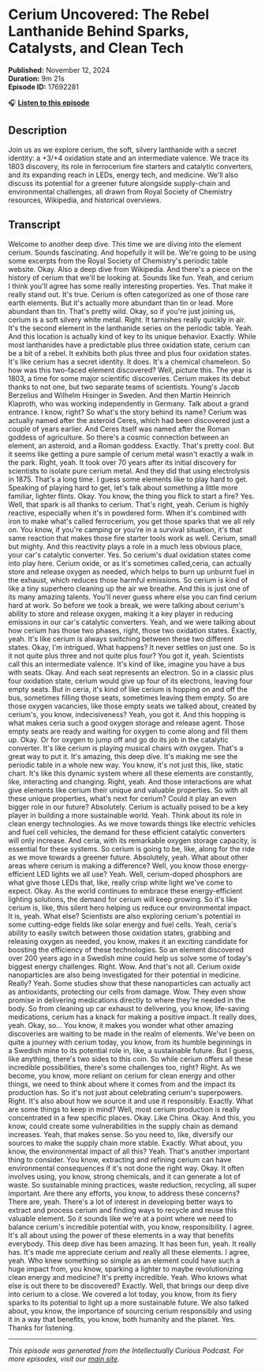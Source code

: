 # Cerium Uncovered: The Rebel Lanthanide Behind Sparks, Catalysts, and Clean Tech

**Published:** November 12, 2024  
**Duration:** 9m 21s  
**Episode ID:** 17692281

🎧 **[Listen to this episode](https://intellectuallycurious.buzzsprout.com/2529712/episodes/17692281-cerium-uncovered-the-rebel-lanthanide-behind-sparks-catalysts-and-clean-tech)**

## Description

Join us as we explore cerium, the soft, silvery lanthanide with a secret identity: a +3/+4 oxidation state and an intermediate valence. We trace its 1803 discovery, its role in ferrocerium fire starters and catalytic converters, and its expanding reach in LEDs, energy tech, and medicine. We'll also discuss its potential for a greener future alongside supply-chain and environmental challenges, all drawn from Royal Society of Chemistry resources, Wikipedia, and historical overviews.

## Transcript

Welcome to another deep dive. This time we are diving into the element cerium. Sounds fascinating. And hopefully it will be. We're going to be using some excerpts from the Royal Society of Chemistry's periodic table website. Okay. Also a deep dive from Wikipedia. And there's a piece on the history of cerium that we'll be looking at. Sounds like fun. Yeah, and cerium I think you'll agree has some really interesting properties. Yes. That make it really stand out. It's true. Cerium is often categorized as one of those rare earth elements. But it's actually more abundant than tin or lead. More abundant than tin. That's pretty wild. Okay, so if you're just joining us, cerium is a soft silvery white metal. Right. It tarnishes really quickly in air. It's the second element in the lanthanide series on the periodic table. Yeah. And this location is actually kind of key to its unique behavior. Exactly. While most lanthanides have a predictable plus three oxidation state, cerium can be a bit of a rebel. It exhibits both plus three and plus four oxidation states. It's like cerium has a secret identity. It does. It's a chemical chameleon. So how was this two-faced element discovered? Well, picture this. The year is 1803, a time for some major scientific discoveries. Cerium makes its debut thanks to not one, but two separate teams of scientists. Young's Jacob Berzelius and Wilhelm Hisinger in Sweden. And then Martin Heinrich Klaproth, who was working independently in Germany. Talk about a grand entrance. I know, right? So what's the story behind its name? Cerium was actually named after the asteroid Ceres, which had been discovered just a couple of years earlier. And Ceres itself was named after the Roman goddess of agriculture. So there's a cosmic connection between an element, an asteroid, and a Roman goddess. Exactly. That's pretty cool. But it seems like getting a pure sample of cerium metal wasn't exactly a walk in the park. Right, yeah. It took over 70 years after its initial discovery for scientists to isolate pure cerium metal. And they did that using electrolysis in 1875. That's a long time. I guess some elements like to play hard to get. Speaking of playing hard to get, let's talk about something a little more familiar, lighter flints. Okay. You know, the thing you flick to start a fire? Yes. Well, that spark is all thanks to cerium. That's right, yeah. Cerium is highly reactive, especially when it's in powdered form. When it's combined with iron to make what's called ferrocerium, you get those sparks that we all rely on. You know, if you're camping or you're in a survival situation, it's that same reaction that makes those fire starter tools work as well. Cerium, small but mighty. And this reactivity plays a role in a much less obvious place, your car's catalytic converter. Yes. So cerium's dual oxidation states come into play here. Cerium oxide, or as it's sometimes called,ceria, can actually store and release oxygen as needed, which helps to burn up unburnt fuel in the exhaust, which reduces those harmful emissions. So cerium is kind of like a tiny superhero cleaning up the air we breathe. And this is just one of its many amazing talents. You'll never guess where else you can find cerium hard at work. So before we took a break, we were talking about cerium's ability to store and release oxygen, making it a key player in reducing emissions in our car's catalytic converters. Yeah, and we were talking about how cerium has those two phases, right, those two oxidation states. Exactly, yeah. It's like cerium is always switching between these two different states. Okay, I'm intrigued. What happens? It never settles on just one. So is it not quite plus three and not quite plus four? You got it, yeah. Scientists call this an intermediate valence. It's kind of like, imagine you have a bus with seats. Okay. And each seat represents an electron. So in a classic plus four oxidation state, cerium would give up four of its electrons, leaving four empty seats. But in ceria, it's kind of like cerium is hopping on and off the bus, sometimes filling those seats, sometimes leaving them empty. So are those oxygen vacancies, like those empty seats we talked about, created by cerium's, you know, indecisiveness? Yeah, you got it. And this hopping is what makes ceria such a good oxygen storage and release agent. Those empty seats are ready and waiting for oxygen to come along and fill them up. Okay. Or for oxygen to jump off and go do its job in the catalytic converter. It's like cerium is playing musical chairs with oxygen. That's a great way to put it. It's amazing, this deep dive. It's making me see the periodic table in a whole new way. You know, it's not just this, like, static chart. It's like this dynamic system where all these elements are constantly, like, interacting and changing. Right, yeah. And those interactions are what give elements like cerium their unique and valuable properties. So with all these unique properties, what's next for cerium? Could it play an even bigger role in our future? Absolutely. Cerium is actually poised to be a key player in building a more sustainable world. Yeah. Think about its role in clean energy technologies. As we move towards things like electric vehicles and fuel cell vehicles, the demand for these efficient catalytic converters will only increase. And ceria, with its remarkable oxygen storage capacity, is essential for these systems. So cerium is going to be, like, along for the ride as we move towards a greener future. Absolutely, yeah. What about other areas where cerium is making a difference? Well, you know those energy-efficient LED lights we all use? Yeah. Well, cerium-doped phosphors are what give those LEDs that, like, really crisp white light we've come to expect. Okay. As the world continues to embrace these energy-efficient lighting solutions, the demand for cerium will keep growing. So it's like cerium is, like, this silent hero helping us reduce our environmental impact. It is, yeah. What else? Scientists are also exploring cerium's potential in some cutting-edge fields like solar energy and fuel cells. Yeah, ceria's ability to easily switch between those oxidation states, grabbing and releasing oxygen as needed, you know, makes it an exciting candidate for boosting the efficiency of these technologies. So an element discovered over 200 years ago in a Swedish mine could help us solve some of today's biggest energy challenges. Right. Wow. And that's not all. Cerium oxide nanoparticles are also being investigated for their potential in medicine. Really? Yeah. Some studies show that these nanoparticles can actually act as antioxidants, protecting our cells from damage. Wow. They even show promise in delivering medications directly to where they're needed in the body. So from cleaning up car exhaust to delivering, you know, life-saving medications, cerium has a knack for making a positive impact. It really does, yeah. Okay, so... You know, it makes you wonder what other amazing discoveries are waiting to be made in the realm of elements. We've been on quite a journey with cerium today, you know, from its humble beginnings in a Swedish mine to its potential role in, like, a sustainable future. But I guess, like anything, there's two sides to this coin. So while cerium offers all these incredible possibilities, there's some challenges too, right? Right. As we become, you know, more reliant on cerium for clean energy and other things, we need to think about where it comes from and the impact its production has. So it's not just about celebrating cerium's superpowers. Right. It's also about how we source it and use it responsibly. Exactly. What are some things to keep in mind? Well, most cerium production is really concentrated in a few specific places. Okay. Like China. Okay. And this, you know, could create some vulnerabilities in the supply chain as demand increases. Yeah, that makes sense. So you need to, like, diversify our sources to make the supply chain more stable. Exactly. What about, you know, the environmental impact of all this? Yeah. That's another important thing to consider. You know, extracting and refining cerium can have environmental consequences if it's not done the right way. Okay. It often involves using, you know, strong chemicals, and it can generate a lot of waste. So sustainable mining practices, waste reduction, recycling, all super important. Are there any efforts, you know, to address these concerns? There are, yeah. There's a lot of interest in developing better ways to extract and process cerium and finding ways to recycle and reuse this valuable element. So it sounds like we're at a point where we need to balance cerium's incredible potential with, you know, responsibility. I agree. It's all about using the power of these elements in a way that benefits everybody. This deep dive has been amazing. It has been fun, yeah. It really has. It's made me appreciate cerium and really all these elements. I agree, yeah. Who knew something so simple as an element could have such a huge impact from, you know, sparking a lighter to maybe revolutionizing clean energy and medicine? It's pretty incredible. Yeah. Who knows what else is out there to be discovered? Exactly. Well, that brings our deep dive into cerium to a close. We covered a lot today, you know, from its fiery sparks to its potential to light up a more sustainable future. We also talked about, you know, the importance of sourcing cerium responsibly and using it in a way that benefits, you know, both humanity and the planet. Yes. Thanks for listening.

---
*This episode was generated from the Intellectually Curious Podcast. For more episodes, visit our [main site](https://intellectuallycurious.buzzsprout.com).*
